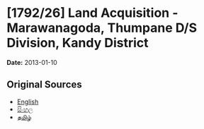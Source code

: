 # [1792/26] Land Acquisition - Marawanagoda, Thumpane D/S Division, Kandy District

**Date:** 2013-01-10

## Original Sources

- [English](https://documents.gov.lk/view/extra-gazettes/2013/1/1792-26_E.pdf)
- [සිංහල](https://documents.gov.lk/view/extra-gazettes/2013/1/1792-26_S.pdf)
- [தமிழ்](https://documents.gov.lk/view/extra-gazettes/2013/1/1792-26_T.pdf)
